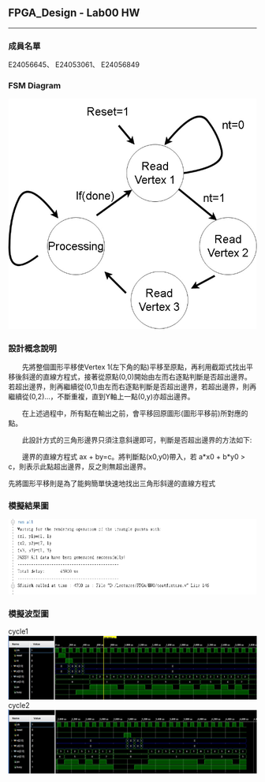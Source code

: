 ## FPGA_Design - Lab00 HW #
---
### 成員名單 #
E24056645、
E24053061、
E24056849
### FSM Diagram #
![FSM](https://github.com/FPGAgroup5/test/blob/master/Lab00%20images/FPGA_HW0_FSM.jpg)
### 設計概念說明 #
　　先將整個圖形平移使Vertex 1(左下角的點)平移至原點，再利用截距式找出平移後斜邊的直線方程式，接著從原點(0,0)開始由左而右逐點判斷是否超出邊界。若超出邊界，則再繼續從(0,1)由左而右逐點判斷是否超出邊界，若超出邊界，則再繼續從(0,2)...，不斷重複，直到Y軸上一點(0,y)亦超出邊界。

　　在上述過程中，所有點在輸出之前，會平移回原圖形(圖形平移前)所對應的點。

　　此設計方式的三角形邊界只須注意斜邊即可，判斷是否超出邊界的方法如下:

　　邊界的直線方程式 ax + by=c。將判斷點(x0,y0)帶入，若 a\*x0 + b\*y0 > c，則表示此點超出邊界，反之則無超出邊界。

先將圖形平移則是為了能夠簡單快速地找出三角形斜邊的直線方程式
### 模擬結果圖
![result](https://github.com/FPGAgroup5/test/blob/master/Lab00%20images/result.jpg)
### 模擬波型圖
cycle1
![wave1](https://github.com/FPGAgroup5/test/blob/master/Lab00%20images/wave%201.jpg)
cycle2
![wave2](https://github.com/FPGAgroup5/test/blob/master/Lab00%20images/wave%202.jpg)
